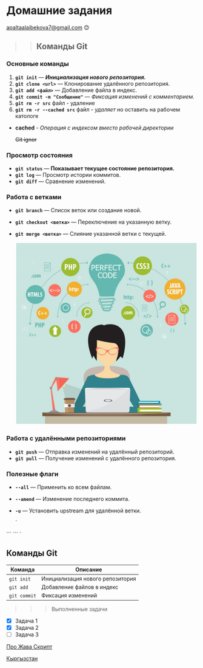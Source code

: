 # Домашние задания

<apaltaalaibekova7@gmail.com> :blush:

>> ## Команды Git 

### Основные команды
1. **`git init`** — ___Инициализация нового репозитория.___
2.  **`git clone <url>`** — Клонирование удалённого репозитория.
3.  **`git add <файл>`** — Добавление файла в индекс.
4.  **`git commit -m "Сообщение"`** — _Фиксация изменений с комментарием._
5.  **`git rm -r src`** файл - удаление
6.  **`git rm -r --cached src`** файл - _удаляет_  но оставить на рабочем катологе

- __cached__  - _Операция с индексом вместо рабочей директории_

  ~~Git ignor~~

### Просмотр состояния
- **`git status`** — __Показывает текущее состояние репозитория.__
- **`git log`** — Просмотр истории коммитов.
- **`git diff`** — Сравнение изменений.

### Работа с ветками
- **`git branch`** — Список веток или создание новой.
- **`git checkout <ветка>`** — Переключение на указанную ветку.
- **`git merge <ветка>`** — Слияние указанной ветки с текущей.

  ![Айтишник](https://github.com/ApalTaalaibekova7/Uroki/blob/main/Depositphotos_76219907_L-1024x1024.jpg)

### Работа с удалёнными репозиториями
- **`git push`** — Отправка изменений на удалённый репозиторий.
- **`git pull`** — Получение изменений с удалённого репозитория.

### Полезные флаги
- **`--all`** — Применить ко всем файлам.
- **`--amend`** — Изменение последнего коммита.
- **`-u`** — Установить upstream для удалённой ветки.

  `<!DOCTYPE html>
<html lang="en">
<head>
    <meta charset="UTF-8">
    <meta name="viewport" content="width=device-width, initial-scale=1.0">
    <title>Git</title>
</head>
<body>
    ```
 <script src="./script.js"></script>
    ```
   
</body>
</html>`

## Команды Git
| Команда         | Описание                                |
| --------------- | -------------------------------------- |
| `git init`      | Инициализация нового репозитория       |
| `git add`       | Добавление файлов в индекс             |
| `git commit`    | Фиксация изменений                     |

  
>>> Выполненные задачи
- [x] Задача 1
- [x] Задача 2
- [ ] Задача 3

[Про Жава Скрипт](https://learn.javascript.ru/)

[Кыргызстан](https://ru.wikipedia.org/wiki/%D0%9A%D1%8B%D1%80%D0%B3%D1%8B%D0%B7%D1%81%D1%82%D0%B0%D0%BD)
